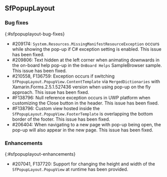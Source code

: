 ## SfPopupLayout

### Bug fixes
{:#sfpopuplayout-bug-fixes}

* \#209174: `System.Resources.MissingManifestResourceException` occurs while showing the pop-up if C# exception setting is enabled. This issue has been fixed.
* \#209806: Text hidden at the left corner when animating downwards in the on-board help pop-up in the `OnBoard Helps` SampleBrowser sample. This issue has been fixed. 
* \#210558, F136759: Exception occurs if switching `SfPopupLayout.PopupView.ContentTemplate` via `MergedDictionaries` with Xamarin.Forms.2.5.1.527436 version when using pop-up on the fly approach. This issue has been fixed. 
* \#F138796: Null reference exception occurs in UWP platform when customizing the Close button in the header. This issue has been fixed. 
* \#F138796: Custom view hosted inside the `SfPopupLayout.PopupView.FooterTemplate` is overlapping the bottom border of the footer. This issue has been fixed. 
* \#206404: When navigating to a new page with pop-up being open, the pop-up will also appear in the new page. This issue has been fixed. 

### Enhancements
{:#sfpopuplayout-enhancements}

* \#207041, F137720: Support for changing the height and width of the `SfPopupLayout.PopupView` at runtime has been provided.